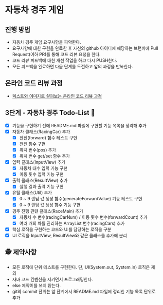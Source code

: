 # 자동차 경주 게임
## 진행 방법
* 자동차 경주 게임 요구사항을 파악한다.
* 요구사항에 대한 구현을 완료한 후 자신의 github 아이디에 해당하는 브랜치에 Pull Request(이하 PR)를 통해 코드 리뷰 요청을 한다.
* 코드 리뷰 피드백에 대한 개선 작업을 하고 다시 PUSH한다.
* 모든 피드백을 완료하면 다음 단계를 도전하고 앞의 과정을 반복한다.

## 온라인 코드 리뷰 과정
* [텍스트와 이미지로 살펴보는 온라인 코드 리뷰 과정](https://github.com/next-step/nextstep-docs/tree/master/codereview)

## 3단계 - 자동차 경주 Todo-List 🎯
- [X] 기능을 구현하기 전에 README.md 파일에 구현할 기능 목록을 정리해 추가
- [X] 자동차 클래스(RacingCar) 추가
  - [X] 전진(forward) 함수 테스트 구현
  - [X] 전진 함수 구현
  - [X] 위치 변수(pos) 추가
  - [X] 위치 변수 get/set 함수 추가
- [X] 입력 클래스(InputView) 추가
  - [X] 자동차 대수 입력 기능 구현
  - [X] 이동 횟수 입력 기능 구현
- [X] 출력 클래스(ResultView) 추가
  - [X] 실행 결과 출력 기능 구현
- [X] 유틸 클래스(Util) 추가
  - [X] 0 ~ 9 랜덤 값 생성 함수(generateForwardValue) 기능 테스트 구현  
  - [X] 0 ~ 9 랜덤 값 생성 함수 기능 구현
- [X] 경주 진행 관련 클래스(RaceMain) 추가
  - [X] 자동차 수 변수(racingCarNum) / 이동 횟수 변수(forwardCount) 추가
  - [X] 여러 개의 차를 관리하는 ArrayList 변수(racingCars) 추가
  
- [X] 핵심 로직을 구현하는 코드와 UI를 담당하는 로직을 구분
- [X] UI 로직을 InputView, ResultView와 같은 클래스를 추가해 분리

## 🕵️‍ 제약사항
- 모든 로직에 단위 테스트를 구현한다. 단, UI(System.out, System.in) 로직은 제외
- 자바 코드 컨벤션을 지키면서 프로그래밍한다.
- else 예약어를 쓰지 않는다.
- git의 commit 단위는 앞 단계에서 README.md 파일에 정리한 기능 목록 단위로 추가
